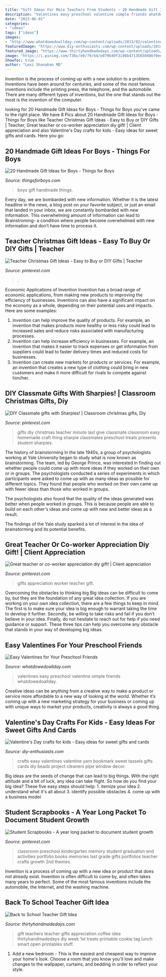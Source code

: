 ```yaml
---
title: "Gift Ideas For Male Teachers From Students ~ 20 Handmade Gift Ideas For Boys"
description: "Valentines easy preschool valentine simple friends whatdowedoallday"
date: "2023-06-01"
categories:
- "ideas"
tags: ["ideas"]
images:
- "http://www.whatdowedoallday.com/wp-content/uploads/2013/02/valentines-plain-easy-2.jpg"
featuredImage: "https://www.diy-enthusiasts.com/wp-content/uploads/2014/01/valentines-day-crafts-kids-easy-project-bookmark-tassels-yarn.jpg"
featured_image: "https://www.thirtyhandmadedays.com/wp-content/uploads/2015/08/lattebacktoschool2.jpg"
image: "https://i.pinimg.com/736x/e0/79/b4/e079b49f3146b47135650486f0ed2508.jpg"
ShowToc: true
author: "Lexi Shanahan MD"
---
```



Invention is the process of coming up with a new solution to a problem. Inventions have been around for centuries, and some of the most famous inventions include the printing press, the telephone, and the automobile. There are many different types of inventions, but the one that stands out the most is the invention of the computer.

	

		
looking for 20 Handmade Gift Ideas for Boys - Things for Boys you've came to the right place. We have 8 Pics about 20 Handmade Gift Ideas for Boys - Things for Boys like Teacher Christmas Gift Ideas - Easy to Buy or DIY Gifts | Teacher, Great teacher or co-worker appreciation diy gift! | Client appreciation and also Valentine&#039;s Day crafts for kids - Easy ideas for sweet gifts and cards. Here you go:
		
    
## 20 Handmade Gift Ideas For Boys - Things For Boys

<img loading=lazy src="http://www.thingsforboys.com/wp-content/uploads/2014/05/boys.jpg" onerror="this.onerror=null;this.src='https://tse4.mm.bing.net/th?id=OIP.Q-Zxhc4ID9Z6yOZK9mTZewHaLH&amp;pid=15.1';" alt="20 Handmade Gift Ideas for Boys - Things for Boys">

_Source: thingsforboys.com_

>boys gift handmade things. 

	

Every day, we are bombarded with new information. Whether it is the latest headline in the news, a blog post on your favorite subject, or just an email that landed in your inbox, we are constantly bombarded with new information. This overwhelming amount of information can lead to Brainstroming- a condition where people become overwhelmed with new information and don’t have time to process it.

    
## Teacher Christmas Gift Ideas - Easy To Buy Or DIY Gifts | Teacher

<img loading=lazy src="https://i.pinimg.com/736x/e0/79/b4/e079b49f3146b47135650486f0ed2508.jpg" onerror="this.onerror=null;this.src='https://tse1.mm.bing.net/th?id=OIP.BvBovYPLCXCFaWfJhng_kQHaLG&amp;pid=15.1';" alt="Teacher Christmas Gift Ideas - Easy to Buy or DIY Gifts | Teacher">

_Source: pinterest.com_

>. 

	

Economic Applications of Invention
Invention has a broad range of economic applications, from making new products to improving the efficiency of businesses. Inventions can also have a significant impact on the economy as a whole, depending on their potential uses and impacts. Here are some examples: 
1. Invention can help improve the quality of products. For example, an invention that makes products more healthy or less risky could lead to increased sales and reduce risks associated with manufacturing processes. 
2. Invention can help increase efficiency in businesses. For example, an invention that makes it easier to track expenses or get information from suppliers could lead to faster delivery times and reduced costs for businesses. 
3. Invention can create new markets for products or services. For example, an invention that creates a new type of clothing could bring in new customers and make it more difficult for rivals to compete against him/her.

    
## DIY Classmate Gifts With Sharpies! | Classroom Christmas Gifts, Diy

<img loading=lazy src="https://i.pinimg.com/736x/09/e0/00/09e000d981daccfd68d817998ca75dbc--teacher-christmas-gifts-christmas-diy.jpg" onerror="this.onerror=null;this.src='https://tse2.mm.bing.net/th?id=OIP.usIcoYIkoYXsF2RflVSdowHaLH&amp;pid=15.1';" alt="DIY Classmate gifts with Sharpies! | Classroom christmas gifts, Diy">

_Source: pinterest.com_

>gifts diy christmas teacher minute last give classmate classroom easy homemade craft thing sharpie classmates preschool treats presents student sharpies. 

	

The history of brainstorming
In the late 1940s, a group of psychologists working at Yale University began to study what is now known as brainstorming. The team, led by George Prince, was interested in finding out whether people could come up with more ideas if they worked on their own or in groups.
The psychologists conducted a series of experiments in which participants were asked to come up with as many ideas as possible for different topics. They found that people who worked on their own came up with fewer ideas than those who worked in groups.

The psychologists also found that the quality of the ideas generated was better when people worked in groups. This is because people are able to build on each other's ideas and come up with new and better ideas as a result.

The findings of the Yale study sparked a lot of interest in the idea of brainstorming and its potential benefits.

    
## Great Teacher Or Co-worker Appreciation Diy Gift! | Client Appreciation

<img loading=lazy src="https://i.pinimg.com/736x/1b/65/91/1b6591e651d292b07bb752e0da1ac789--school-stuff-teacher.jpg" onerror="this.onerror=null;this.src='https://tse4.mm.bing.net/th?id=OIP.spd1SI_w45D0ulk5k32BKQHaNK&amp;pid=15.1';" alt="Great teacher or co-worker appreciation diy gift! | Client appreciation">

_Source: pinterest.com_

>gifts appreciation worker teacher gift. 

	

Overcoming the obstacles to thinking big
Big ideas can be difficult to come by, but they are the foundation of any great idea collection. If you are working on your own idea collection, there are a few things to keep in mind. The first is to make sure your idea is big enough to warrant taking the time to develop it further. Secondly, be willing to take risks and fail if you don’t believe in your idea. Finally, do not hesitate to reach out for help if you need guidance or support. These three tips can help you overcome any obstacle that stands in your way of developing big ideas.

    
## Easy Valentines For Your Preschool Friends

<img loading=lazy src="http://www.whatdowedoallday.com/wp-content/uploads/2013/02/valentines-plain-easy-2.jpg" onerror="this.onerror=null;this.src='https://tse4.mm.bing.net/th?id=OIP.9EldV1Euj1NmUcco9ywsKQHaKv&amp;pid=15.1';" alt="Easy Valentines for Your Preschool Friends">

_Source: whatdowedoallday.com_

>valentines easy preschool valentine simple friends whatdowedoallday. 

	

Creative ideas can be anything from a creative way to make a product or service more affordable to a new way of looking at the world. Whether it’s coming up with a new marketing strategy for your business or coming up with unique ways to market your products, creativity is always a good thing.

    
## Valentine&#039;s Day Crafts For Kids - Easy Ideas For Sweet Gifts And Cards

<img loading=lazy src="https://www.diy-enthusiasts.com/wp-content/uploads/2014/01/valentines-day-crafts-kids-easy-project-bookmark-tassels-yarn.jpg" onerror="this.onerror=null;this.src='https://tse1.mm.bing.net/th?id=OIP.dRk7jeCo326trx3uEgHHqAHaPL&amp;pid=15.1';" alt="Valentine&#039;s Day crafts for kids - Easy ideas for sweet gifts and cards">

_Source: diy-enthusiasts.com_

>crafts easy valentines valentine yarn bookmark sweet tassels gifts cards diy beads project cleaners pipe window decor. 

	

Big ideas are the seeds of change that can lead to big things. With the right attitude and a bit of luck, any idea can take flight. So how do you find your big idea? These five easy steps should help: 1. itemize your idea 2. understand what it's all about 3. identify possible obstacles 4. come up with a business model 
    
## Student Scrapbooks - A Year Long Packet To Document Student Growth

<img loading=lazy src="https://i.pinimg.com/736x/1e/06/a5/1e06a55dd7f2f7513ab40df3d54248e2.jpg" onerror="this.onerror=null;this.src='https://tse2.mm.bing.net/th?id=OIP.VxAcdKOHZxjCzMrm4zGHjQHaL2&amp;pid=15.1';" alt="Student Scrapbooks - A year long packet to document student growth">

_Source: pinterest.com_

>classroom preschool kindergarten memory student graduation end activities portfolio books memories last grade gifts portfolios teacher crafts growth 2nd themes. 

	

Invention is a process of coming up with a new idea or product that does not already exist. Invention is often difficult to come by, and often takes many years to perfect. Some of the most famous inventions include the automobile, the Internet, and the washing machine.

    
## Back To School Teacher Gift Idea

<img loading=lazy src="https://www.thirtyhandmadedays.com/wp-content/uploads/2015/08/lattebacktoschool2.jpg" onerror="this.onerror=null;this.src='https://tse3.mm.bing.net/th?id=OIP.n0p0snz65KKfKjfwrwbmXgHaLH&amp;pid=15.1';" alt="Back to School Teacher Gift Idea">

_Source: thirtyhandmadedays.com_

>gift teachers teacher gifts appreciation coffee idea thirtyhandmadedays diy week 1st treats printable cookie tag lunch smart open printables stuff. 

	

1. Add a new bedroom - This is the easiest and cheapest way to improve your home's look. Choose a room that you know you'll love and make changes to the wallpaper, curtains, and bedding in order to reflect your style.

